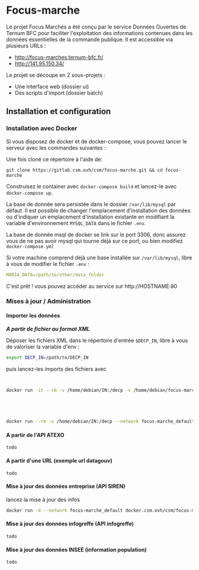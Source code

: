 # Focus-marche
Le projet Focus Marchés a été conçu par le service Données Ouvertes de Ternum BFC pour faciliter l'exploitation des informations contenues dans les données essentielles de la commande publique.
Il est accessible via plusieurs URLs :
- http://focus-marches.ternum-bfc.fr/
- http://141.95.150.34/

Le projet se découpe en 2 sous-projets :
- Une interface web (dossier ui)
- Des scripts d'import (dossier batch)

## Installation et configuration


### Installation avec Docker

Si vous disposez de docker et de docker-compose, vous pouvez lancer le serveur avec les commandes suivantes :

Une fois cloné ce répertoire à l'aide de:

    git clone https://gitlab.csm.ovh/csm/focus-marche.git && cd focus-marche

Construisez le container avec `docker-compose build` et lancez-le avec `docker-compose up`.

La base de donnée sera persistée dans le dossier `/var/lib/mysql` par défaut. Il est possible  de changer l'emplacement d'installation des données ou d'indiquer un emplacement d'installation existante en modifiant la variable d'environnement `MYSQL_DATA` dans le fichier `.env`.

La base de donnée msql de docker se link sur le port 3306, donc assurez vous de ne pas avoir mysql qui tourne déjà sur ce port, ou bien modifiez `docker-compose.yml`

Si votre machine comprend déjà une base installée sur `/var/lib/mysql`, libre à vous de modifier le fichier `.env` :
```yml
MARIA_DATA=/path/to/other/data_folder
```

C'est prêt ! vous pouvez accéder au service sur http://HOSTNAME:80


### Mises à jour / Administration
#### Importer les données

**_A partir de fichier au format XML_**

Déposer les fichiers XML dans le répertoire d'entrée ```$DECP_IN```, libre à vous de valoriser la variable d'env  :
```bash
export DECP_IN=/path/to/DECP_IN
```
puis lancez-les imports des fichiers avec
```bash


docker run -it --rm -v /home/debian/IN:/decp -v /home/debian/focus-marche/batch/scripts/settings/settings.py:/appli/scripts/settings/settings.py --network focus-marche_default docker.csm.ovh/csm/focus-marches-batch/master:latest bash





docker run --rm -v /home/debian/IN:/decp --network focus-marche_default docker.csm.ovh/csm/focus-marches-batch/master:latest
```

#### A partir de l'API ATEXO
    todo

#### A partir d'une URL (exemple url datagouv)
    todo

#### Mise à jour des données entreprise (API SIREN)
lancez la mise à jour des infos 
```bash
docker run -d --network focus-marche_default docker.csm.ovh/csm/focus-marches-batch/master:latest python maj_table_sirene.py
```

#### Mise à jour des données infogreffe (API infogreffe)
    todo
#### Mise à jour des données INSEE (information population)
    todo
